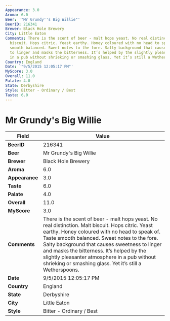 ```yaml
---
Appearance: 3.0
Aroma: 6.0
Beer: '"Mr Grundy''s Big Willie"'
BeerID: 216341
Brewer: Black Hole Brewery
City: Little Eaton
Comments: There is the scent of beer - malt hops yeast. No real distinction. Malt
  biscuit. Hops citric. Yeast earthy. Honey coloured with no head to speak of. Taste
  smooth balanced. Sweet notes to the fore. Salty background that causes sweetness
  to linger and masks the bitterness. It’s helped by the slightly pleasanter atmosphere
  in a pub without shrieking or smashing glass. Yet it’s still a Wetherspoons.
Country: England
Date: '"9/5/2015 12:05:17 PM"'
MyScore: 3.0
Overall: 11.0
Palate: 4.0
State: Derbyshire
Style: Bitter - Ordinary / Best
Taste: 6.0
---
```


# Mr Grundy's Big Willie

| Field         | Value |
|---------------|-------|
| **BeerID** | 216341 |
| **Beer** | Mr Grundy's Big Willie |
| **Brewer** | Black Hole Brewery |
| **Aroma** | 6.0 |
| **Appearance** | 3.0 |
| **Taste** | 6.0 |
| **Palate** | 4.0 |
| **Overall** | 11.0 |
| **MyScore** | 3.0 |
| **Comments** | There is the scent of beer - malt hops yeast. No real distinction. Malt biscuit. Hops citric. Yeast earthy. Honey coloured with no head to speak of. Taste smooth balanced. Sweet notes to the fore. Salty background that causes sweetness to linger and masks the bitterness. It’s helped by the slightly pleasanter atmosphere in a pub without shrieking or smashing glass. Yet it’s still a Wetherspoons. |
| **Date** | 9/5/2015 12:05:17 PM |
| **Country** | England |
| **State** | Derbyshire |
| **City** | Little Eaton |
| **Style** | Bitter - Ordinary / Best |

